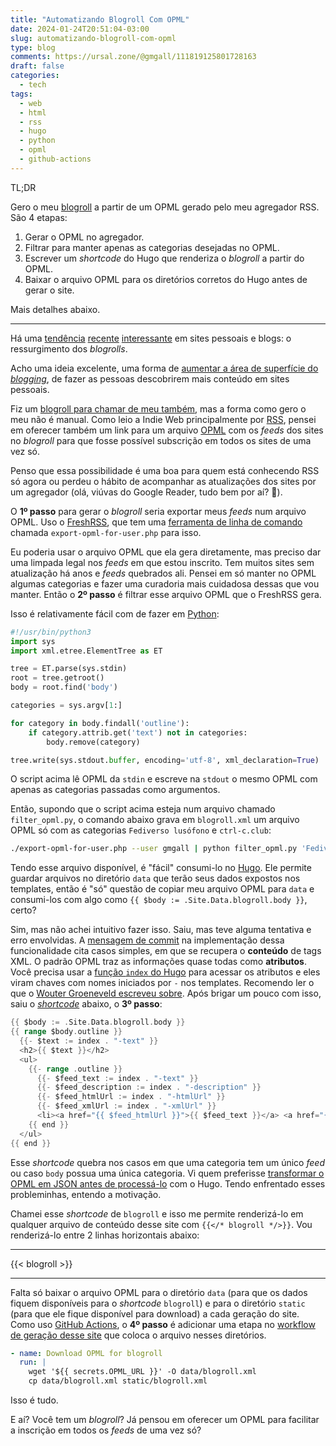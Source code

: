 ```yaml
---
title: "Automatizando Blogroll Com OPML"
date: 2024-01-24T20:51:04-03:00
slug: automatizando-blogroll-com-opml
type: blog
comments: https://ursal.zone/@gmgall/111819125801728163
draft: false
categories:
  - tech
tags:
  - web
  - html
  - rss
  - hugo
  - python
  - opml
  - github-actions
---
```

TL;DR

Gero o meu [blogroll](/blogroll/) a partir de um OPML gerado pelo meu agregador RSS. São 4 etapas:
1. Gerar o OPML no agregador.
1. Filtrar para manter apenas as categorias desejadas no OPML.
1. Escrever um *shortcode* do Hugo que renderiza o *blogroll* a partir do OPML.
1. Baixar o arquivo OPML para os diretórios corretos do Hugo antes de gerar o site.

Mais detalhes abaixo.

---
Há uma [tendência](https://liaamancio.com.br/2024/01/07/blogroll-como-no-tempo-da-internet-arte-internet-moleque/) [recente](https://www.lireo.com/bringing-back-the-blogroll/) [interessante](https://blog.cadusilva.com/blogroll) em sites pessoais e blogs: o ressurgimento dos *blogrolls*.

Acho uma ideia excelente, uma forma de [aumentar a área de superfície do *blogging*](https://tomcritchlow.com/2022/04/21/new-rss/), de fazer as pessoas descobrirem mais conteúdo em sites pessoais.

Fiz um [blogroll para chamar de meu também](/blogroll/), mas a forma como gero o meu não é manual. Como leio a Indie Web principalmente por [RSS](/tags/rss/), pensei em oferecer também um link para um arquivo [OPML](http://opml.org/) com os *feeds* dos sites no *blogroll* para que fosse possível subscrição em todos os sites de uma vez só.

Penso que essa possibilidade é uma boa para quem está conhecendo RSS só agora ou perdeu o hábito de acompanhar as atualizações dos sites por um agregador (olá, viúvas do Google Reader, tudo bem por aí? 👋).

O **1º passo** para gerar o *blogroll* seria exportar meus *feeds* num arquivo OPML. Uso o [FreshRSS](https://freshrss.org/), que tem uma [ferramenta de linha de comando](https://github.com/FreshRSS/FreshRSS/tree/edge/cli) chamada `export-opml-for-user.php` para isso.

Eu poderia usar o arquivo OPML que ela gera diretamente, mas preciso dar uma limpada legal nos *feeds* em que estou inscrito. Tem muitos sites sem atualização há anos e *feeds* quebrados ali. Pensei em só manter no OPML algumas categorias e fazer uma curadoria mais cuidadosa dessas que vou manter. Então o **2º passo** é filtrar esse arquivo OPML que o FreshRSS gera.

Isso é relativamente fácil com de fazer em [Python](https://docs.python.org/3/library/xml.etree.elementtree.html):

```python
#!/usr/bin/python3
import sys
import xml.etree.ElementTree as ET

tree = ET.parse(sys.stdin)
root = tree.getroot()
body = root.find('body')

categories = sys.argv[1:]

for category in body.findall('outline'):
    if category.attrib.get('text') not in categories:
        body.remove(category)

tree.write(sys.stdout.buffer, encoding='utf-8', xml_declaration=True)
```

O script acima lê OPML da `stdin` e escreve na `stdout` o mesmo OPML com apenas as categorias passadas como argumentos.

Então, supondo que o script acima esteja num arquivo chamado `filter_opml.py`, o comando abaixo grava em `blogroll.xml` um arquivo OPML só com as categorias `Fediverso lusófono` e `ctrl-c.club`:

```sh
./export-opml-for-user.php --user gmgall | python filter_opml.py 'Fediverso lusófono' 'ctrl-c.club' > blogroll.xml
```

Tendo esse arquivo disponível, é "fácil" consumi-lo no [Hugo](https://gohugo.io/). Ele permite guardar arquivos no diretório `data` que terão seus dados expostos nos templates, então é "só" questão de copiar meu arquivo OPML para `data` e consumi-los com algo como `{{ $body := .Site.Data.blogroll.body }}`, certo?

Sim, mas não achei intuitivo fazer isso. Saiu, mas teve alguma tentativa e erro envolvidas. A [mensagem de commit](https://github.com/gohugoio/hugo/commit/0eaaa8fee37068bfc8ecfb760f770ecc9a7af22a) na implementação dessa funcionalidade cita casos simples, em que se recupera o **conteúdo** de tags XML. O padrão OPML traz as informações quase todas como **atributos**. Você precisa usar a [função `index` do Hugo](https://gohugo.io/functions/index-function/) para acessar os atributos e eles viram chaves com nomes iniciados por `-` nos templates. Recomendo ler o que o [Wouter Groeneveld escreveu sobre](https://brainbaking.com/post/2022/01/generating-a-blogroll-with-opml-in-hugo/#hugo-and-xml-parsing). Após brigar um pouco com isso, saiu o [*shortcode*](https://gohugo.io/content-management/shortcodes/) abaixo, o **3º passo**:

```go
{{ $body := .Site.Data.blogroll.body }}
{{ range $body.outline }}
  {{- $text := index . "-text" }}
  <h2>{{ $text }}</h2>
  <ul>
    {{- range .outline }}
      {{- $feed_text := index . "-text" }}
      {{- $feed_description := index . "-description" }}
      {{- $feed_htmlUrl := index . "-htmlUrl" }}
      {{- $feed_xmlUrl := index . "-xmlUrl" }}
      <li><a href="{{ $feed_htmlUrl }}">{{ $feed_text }}</a> <a href="{{ $feed_xmlUrl }}"><img alt="O logo do RSS." src="/img/rss.svg" height="12"  width="12" style="display: inline"></a> {{ $feed_description }}</li>
    {{ end }}
  </ul>
{{ end }}
```

Esse *shortcode* quebra nos casos em que uma categoria tem um único *feed* ou caso `body` possua uma única categoria. Vi quem preferisse [transformar o OPML em JSON antes de processá-lo](https://nikdoof.com/posts/2022/automating-a-blogroll-in-hugo/#the-script) com o Hugo. Tendo enfrentado esses probleminhas, entendo a motivação.

Chamei esse *shortcode* de `blogroll` e isso me permite renderizá-lo em qualquer arquivo de conteúdo desse site com `{{</* blogroll */>}}`. Vou renderizá-lo entre 2 linhas horizontais abaixo:

---

{{< blogroll >}}

---
Falta só baixar o arquivo OPML para o diretório `data` (para que os dados fiquem disponíveis para o *shortcode* `blogroll`) e para o diretório `static` (para que ele fique disponível para download) a cada geração do site. Como uso [GitHub Actions](https://docs.github.com/en/actions), o **4º passo** é adicionar uma etapa no [workflow de geração desse site](https://github.com/gmgall/gmgall.net/blob/main/.github/workflows/gh-pages-deployment.yml) que coloca o arquivo nesses diretórios.

```yaml
- name: Download OPML for blogroll
  run: |
    wget '${{ secrets.OPML_URL }}' -O data/blogroll.xml
    cp data/blogroll.xml static/blogroll.xml
```

Isso é tudo.

E aí? Você tem um *blogroll*? Já pensou em oferecer um OPML para facilitar a inscrição em todos os *feeds* de uma vez só?
